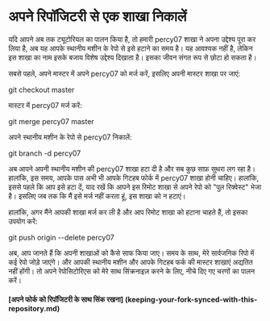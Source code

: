 # अपने रिपॉजिटरी से एक शाखा निकालें

यदि आपने अब तक ट्यूटोरियल का पालन किया है, तो हमारी percy07 शाखा ने अपना उद्देश्य पूरा कर लिया है, अब यह आपके स्थानीय मशीन के रेपो से इसे हटाने का समय है। यह आवश्यक नहीं है, लेकिन इस शाखा का नाम इसके बजाय विशेष उद्देश्य दिखाता है। इसका जीवन संगत रूप से छोटा हो सकता है।

सबसे पहले, अपने मास्टर में अपने percy07 को मर्ज करें, इसलिए अपनी मास्टर शाखा पर जाएं:

git checkout master

मास्टर में percy07 मर्ज करें:

git merge percy07 master


अपने स्थानीय मशीन के रेपो से percy07 निकालें:

git branch -d percy07


अब आपने अपनी स्थानीय मशीन की percy07 शाखा हटा दी है और सब कुछ साफ़ सुथरा लग रहा है।
हालांकि, इस समय, आपके पास अभी भी आपके गिटहब फोर्क में percy07 शाखा होनी चाहिए। हालांकि, इससे पहले कि आप इसे हटा दें, याद रखें कि आपने इस रिमोट शाखा से अपने रेपो को "पुल रिक्वेस्ट" भेजा है। इसलिए जब तक कि मैं इसे मर्ज नहीं करता हूं, इस शाखा को न हटाएं।

हालांकि, अगर मैंने आपकी शाखा मर्ज कर ली है और आप रिमोट शाखा को हटाना चाहते हैं, तो इसका उपयोग करें:

git push origin --delete percy07


अब, आप जानते हैं कि अपनी शाखाओं को कैसे साफ किया जाए।
समय के साथ, मेरे सार्वजनिक रिपो में कई रेपो जोड़े जाएंगे। और आपकी स्थानीय मशीन और आपके गिटहब फर्क की मास्टर शाखाएं अद्यतित नहीं होंगी। तो अपने रेपोसिटोरिएस को मेरे साथ सिंक्रनाइज़ करने के लिए, नीचे दिए गए चरणों का पालन करें।

#### [अपने फोर्क को रिपॉजिटरी के साथ सिंक रखना] (keeping-your-fork-synced-with-this-repository.md)
